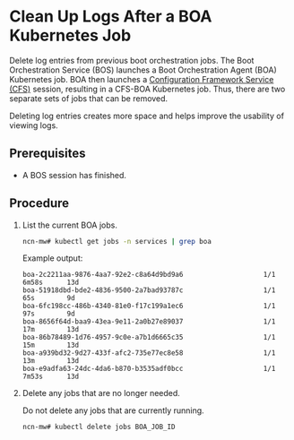# Clean Up Logs After a BOA Kubernetes Job

Delete log entries from previous boot orchestration jobs. The Boot Orchestration Service \(BOS\) launches a
Boot Orchestration Agent \(BOA\) Kubernetes job.
BOA then launches a [Configuration Framework Service \(CFS\)](../../glossary.md#configuration-framework-service-cfs) session,
resulting in a CFS-BOA Kubernetes job. Thus, there are two separate sets of jobs that can be removed.

Deleting log entries creates more space and helps improve the usability of viewing logs.

## Prerequisites

- A BOS session has finished.

## Procedure

1. List the current BOA jobs.

    ```bash
    ncn-mw# kubectl get jobs -n services | grep boa
    ```

    Example output:

    ```text
    boa-2c2211aa-9876-4aa7-92e2-c8a64d9bd9a6                    1/1           6m58s      13d
    boa-51918dbd-bde2-4836-9500-2a7bad93787c                    1/1           65s        9d
    boa-6fc198cc-486b-4340-81e0-f17c199a1ec6                    1/1           97s        9d
    boa-8656f64d-baa9-43ea-9e11-2a0b27e89037                    1/1           17m        13d
    boa-86b78489-1d76-4957-9c0e-a7b1d6665c35                    1/1           15m        13d
    boa-a939bd32-9d27-433f-afc2-735e77ec8e58                    1/1           13m        13d
    boa-e9adfa63-24dc-4da6-b870-b3535adf0bcc                    1/1           7m53s      13d
    ```

1. Delete any jobs that are no longer needed.

    Do not delete any jobs that are currently running.

    ```bash
    ncn-mw# kubectl delete jobs BOA_JOB_ID
    ```
